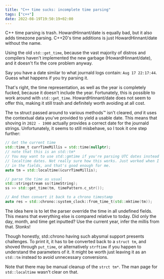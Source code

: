 ```yaml
---
title: "C++ time sucks: incomplete time parsing"
tags: ["c++"]
date: 2022-08-19T19:50:19+02:00
---
```


C++ time parsing is trash. HowardHinnant/date is equally bad, but it also adds timezone parsing. C++20's time additions is just HowardHinnant/date without the name.

Using the old `std::get_time`, because the vast majority of distros and compilers haven't implemented the new garbage (HowardHinnant/date), and it doesn't fix the core problem anyway.

Say you have a date similar to what journald logs contain: `Aug 17 22:17:44`. Guess what happens if you try parsing it.

That's right, the time representation, as well as the year is completely fucked, because it doesn't include the year. Fortunately, this is possible to work around with `std::get_time`. HowardHinnant/date does not seem to offer this, making it still trash and definitely worth avoiding at all cost.

The `tm` struct passed around to various methods:tm: isn't cleared, _and_ it uses the contextual data you've provided to yield a usable date. This means that shoving in `2022 - 1900` actually provides a correct date for the journald strings. Unfortunately, it seems to still misbehave, so I took it one step further:

```cpp
// Get the current time
std::time_t currTimeMillis = std::time(nullptr);
// note that this is an std::tm*
// You may want to use std::gmtime if you're parsing UTC dates instead of
// localtime dates. Not really sure how this works. Just worked when I tried filling
// in the fields, and that's good enough for me.
auto tm = std::localtime(&currTimeMillis);

// parse the time as usual
std::stringstream ss(timeString);
ss >> std::get_time(tm, timePattern.c_str());

// And then convert it back to a chrono timestamp
auto res = std::chrono::system_clock::from_time_t(std::mktime(tm));
```

The idea here is to let the parser override the time in all undefined fields. This means that everything else is compared relative to today. Did only the day, month, and time get inputted? Use the current year, infer the millis from that. Stonks!

Though honestly, std::chrono having such abysmal support presents challenges. To print it, it has to be converted back to a `struct tm`, and shoved through `put_time`, or alternatively `strftime` if you happen to understand the parameters of it.
It might be worth just leaving it as an `std::tm` instead to avoid unnecessary conversions.

Note that there may be manual cleanup of the `strct tm*`. The man page for `std::localtime` wasn't clear on that.
